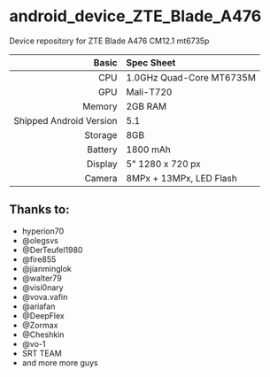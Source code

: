 # android_device_ZTE_Blade_A476
Device repository for ZTE Blade A476 CM12.1 mt6735p

Basic   | Spec Sheet
-------:|:-------------------------
CPU     | 1.0GHz Quad-Core MT6735M
GPU     | Mali-T720
Memory  | 2GB RAM
Shipped Android Version | 5.1
Storage | 8GB
Battery | 1800 mAh
Display | 5" 1280 x 720 px
Camera  | 8MPx + 13MPx, LED Flash


## Thanks to:
 * hyperion70
 * @olegsvs
 * @DerTeufel1980
 * @fire855
 * @jianminglok
 * @walter79
 * @visi0nary
 * @vova.vafin
 * @ariafan
 * @DeepFlex
 * @Zormax
 * @Cheshkin
 * @vo-1
 * SRT TEAM
 * and more more guys

